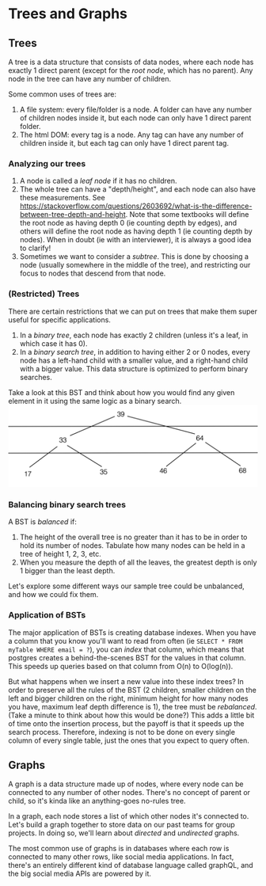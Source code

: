# Trees and Graphs
## Trees
A tree is a data structure that consists of data nodes, where each node has exactly 1 direct parent (except for the _root node_, which has no parent). Any node in the tree can have any number of children.

Some common uses of trees are:
1. A file system: every file/folder is a node. A folder can have any number of children nodes inside it, but each node can only have 1 direct parent folder.
1. The html DOM: every tag is a node. Any tag can have any number of children inside it, but each tag can only have 1 direct parent tag.

### Analyzing our trees
1. A node is called a _leaf node_ if it has no children.
1. The whole tree can have a "depth/height", and each node can also have these measurements. See https://stackoverflow.com/questions/2603692/what-is-the-difference-between-tree-depth-and-height. Note that some textbooks will define the root node as having depth 0 (ie counting depth by edges), and others will define the root node as having depth 1 (ie counting depth by nodes). When in doubt (ie with an interviewer), it is always a good idea to clarify!
1. Sometimes we want to consider a _subtree_. This is done by choosing a node (usually somewhere in the middle of the tree), and restricting our focus to nodes that descend from that node.

### (Restricted) Trees
There are certain restrictions that we can put on trees that make them super useful for specific applications.

1. In a _binary tree_, each node has exactly 2 children (unless it's a leaf, in which case it has 0).
1. In a _binary search tree_, in addition to having either 2 or 0 nodes, every node has a left-hand child with a smaller value, and a right-hand child with a bigger value. This data structure is optimized to perform binary searches.

Take a look at this BST and think about how you would find any given element in it using the same logic as a binary search.
![BST](sample_tree.png)

### Balancing binary search trees
A BST is _balanced_ if:
1. The height of the overall tree is no greater than it has to be in order to hold its number of nodes. Tabulate how many nodes can be held in a tree of height 1, 2, 3, etc.
1. When you measure the depth of all the leaves, the greatest depth is only 1 bigger than the least depth.

Let's explore some different ways our sample tree could be unbalanced, and how we could fix them.


### Application of BSTs
The major application of BSTs is creating database indexes. When you have a column that you know you'll want to read from often (ie `SELECT * FROM myTable WHERE email = ?`), you can _index_ that column, which means that postgres creates a behind-the-scenes BST for the values in that column. This speeds up queries based on that column from O(n) to O(log(n)).

But what happens when we insert a new value into these index trees? In order to preserve all the rules of the BST (2 children, smaller children on the left and bigger children on the right, minimum height for how many nodes you have, maximum leaf depth difference is 1), the tree must be _rebalanced_. (Take a minute to think about how this would be done?) This adds a little bit of time onto the insertion process, but the payoff is that it speeds up the search process. Therefore, indexing is not to be done on every single column of every single table, just the ones that you expect to query often.

## Graphs
A graph is a data structure made up of nodes, where every node can be connected to any number of other nodes. There's no concept of parent or child, so it's kinda like an anything-goes no-rules tree.

In a graph, each node stores a list of which other nodes it's connected to. Let's build a graph together to store data on our past teams for group projects. In doing so, we'll learn about _directed_ and _undirected_ graphs.

The most common use of graphs is in databases where each row is connected to many other rows, like social media applications. In fact, there's an entirely different kind of database language called graphQL, and the big social media APIs are powered by it.